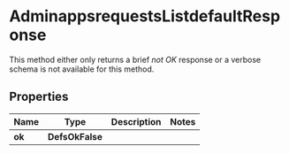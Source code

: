 

# AdminappsrequestsListdefaultResponse

This method either only returns a brief _not OK_ response or a verbose schema is not available for this method.

## Properties

| Name | Type | Description | Notes |
|------------ | ------------- | ------------- | -------------|
|**ok** | **DefsOkFalse** |  |  |



